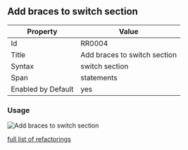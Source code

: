 ## Add braces to switch section

Property | Value
--- | --- 
Id | RR0004
Title | Add braces to switch section
Syntax | switch section
Span | statements
Enabled by Default | yes

### Usage

![Add braces to switch section](../../images/refactorings/AddBracesToSwitchSection.png)

[full list of refactorings](Refactorings.md)
